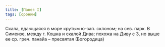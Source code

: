 ```yaml
---
title: [Панея I]
tags: [ороним]
---
```


Скала, вдающаяся в море крутым ю-зап. склоном; на сев. парк. В Симеизе, между г.
Кошка и скалой Дива; похожа на Диву с З, но выше ее ср. греч. панайа – пресвятая
(Богородица)
